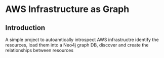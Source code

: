 # AWS Infrastructure as Graph


## Introduction 
A simple project to autoamtically introspect AWS infrastructre identify the resources, load them into a Neo4j graph DB, discover and create the relationships between resources 